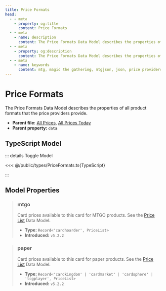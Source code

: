 ```yaml
---
title: Price Formats
head:
  - - meta
    - property: og:title
      content: Price Formats
  - - meta
    - name: description
      content: The Price Formats Data Model describes the properties of a card providers buying and selling data.
  - - meta
    - property: og:description
      content: The Price Formats Data Model describes the properties of a card providers buying and selling data.
  - - meta
    - name: keywords
      content: mtg, magic the gathering, mtgjson, json, price providers
---
```


# Price Formats

The Price Formats Data Model describes the properties of all product formats that the price providers provide.

- **Parent file:** [All Prices](/downloads/all-files/#allprices), [All Prices Today](/downloads/all-files/#allpricestoday)
- **Parent property:** `data`

## TypeScript Model

::: details Toggle Model

<<< @/public/types/PriceFormats.ts{TypeScript}

:::

## Model Properties

> ### mtgo <DocBadge type="warning" text="optional" />
>
> Card prices available to this card for MTGO products. See the [Price List](/data-models/price/price-list/) Data Model.
>
> - **Type:** `Record<'cardhoarder', PriceList>`
> - **Introduced:** `v5.2.2`

> ### paper <DocBadge type="warning" text="optional" />
>
> Card prices available to this card for paper products. See the [Price List](/data-models/price/price-list/) Data Model.
>
> - **Type:** `Record<'cardkingdom' | 'cardmarket' | 'cardsphere' | 'tcgplayer', PriceList>`
> - **Introduced:** `v5.2.2`
